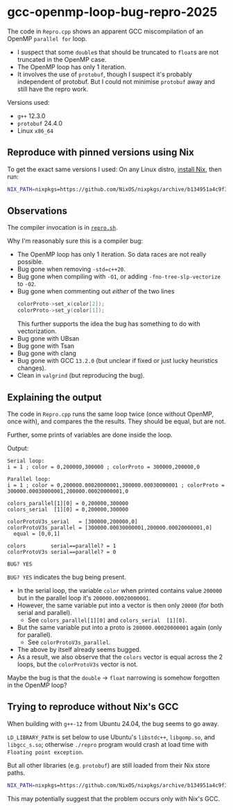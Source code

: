 # gcc-openmp-loop-bug-repro-2025

The code in `Repro.cpp` shows an apparent GCC miscompilation of an OpenMP `parallel for` loop.

* I suspect that some `double`s that should be truncated to `float`s are not truncated in the OpenMP case.
* The OpenMP loop has only 1 iteration.
* It involves the use of `protobuf`, though I suspect it's probably independent of protobuf. But I could not minimise `protobuf` away and still have the repro work.

Versions used:

* `g++` 12.3.0
* `protobuf` 24.4.0
* Linux `x86_64`


## Reproduce with pinned versions using Nix

To get the exact same versions I used: On any Linux distro, [install Nix](https://nixos.org/download/), then run:

```sh
NIX_PATH=nixpkgs=https://github.com/NixOS/nixpkgs/archive/b134951a4c9f3c995fd7be05f3243f8ecd65d798.tar.gz nix-shell shell.nix --run ./repro.sh
```


## Observations

The compiler invocation is in [`repro.sh`](./repro.sh).

Why I'm reasonably sure this is a compiler bug:

* The OpenMP loop has only 1 iteration. So data races are not really possible.
* Bug gone when removing `-std=c++20`.
* Bug gone when compiling with `-O1`, or adding `-fno-tree-slp-vectorize` to `-O2`.
* Bug gone when commenting out _either_ of the two lines
  ```c++
  colorProto->set_x(color[2]);
  colorProto->set_y(color[1]);
  ```
  This further supports the idea the bug has something to do with vectorization.
* Bug gone with UBsan
* Bug gone with Tsan
* Bug gone with clang
* Bug gone with GCC `13.2.0` (but unclear if fixed or just lucky heuristics changes).
* Clean in `valgrind` (but reproducing the bug).


## Explaining the output

The code in `Repro.cpp` runs the same loop twice (once without OpenMP, once with), and compares the the results.
They should be equal, but are not.

Further, some prints of variables are done inside the loop.

Output:

```
Serial loop:
i = 1 ; color = 0,200000,300000 ; colorProto = 300000,200000,0

Parallel loop:
i = 1 ; color = 0,200000.00020000001,300000.00030000001 ; colorProto = 300000.00030000001,200000.00020000001,0

colors_parallel[1][0] = 0,200000,300000
colors_serial  [1][0] = 0,200000,300000

colorProtoV3s_serial   = [300000,200000,0]
colorProtoV3s_parallel = [300000.00030000001,200000.00020000001,0]
  equal = [0,0,1]

colors        serial==parallel? = 1
colorProtoV3s serial==parallel? = 0

BUG? YES
```

`BUG? YES` indicates the bug being present.


* In the serial loop, the variable `color` when printed contains value `200000` but in the parallel loop it's `200000.00020000001`.
* However, the same variable put into a vector is then only `20000` (for both serial and parallel).
  * See `colors_parallel[1][0]` and `colors_serial  [1][0]`.
* But the same variable put into a proto is `200000.00020000001` again (only for parallel).
  * See `colorProtoV3s_parallel`.
* The above by itself already seems bugged.
* As a result, we also observe that the `colors` vector is equal across the 2 loops, but the `colorProtoV3s` vector is not.

Maybe the bug is that the `double` -> `float` narrowing is somehow forgotten in the OpenMP loop?


## Trying to reproduce without Nix's GCC

When building with `g++-12` from Ubuntu 24.04, the bug seems to go away.

`LD_LIBRARY_PATH` is set below to use Ubuntu's `libstdc++`, `libgomp.so`, and `libgcc_s.so`; otherwise `./repro` program would crash at load time with `Floating point exception`.

But all other libraries (e.g. `protobuf`) are still loaded from their Nix store paths.

```sh
NIX_PATH=nixpkgs=https://github.com/NixOS/nixpkgs/archive/b134951a4c9f3c995fd7be05f3243f8ecd65d798.tar.gz nix-shell shell.nix --run '/usr/bin/g++-12 -Wall -I. -fopenmp gen/Repro.pb.cc Repro.cpp $(pkg-config --cflags --libs protobuf) -o repro -std=c++20 -O2 && LD_LIBRARY_PATH=/usr/lib/x86_64-linux-gnu ./repro'
```

This may potentially suggest that the problem occurs only with Nix's GCC.
